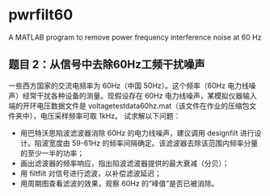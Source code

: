 # pwrfilt60
A MATLAB program to remove power frequency interference noise at 60 Hz

## 题目 2：从信号中去除60Hz工频干扰噪声
一些西方国家的交流电频率为 60Hz（中国 50Hz）。这个频率（60Hz 电力线噪声）经常干扰各种设备的测量。现假设存在 60Hz 电力线噪声，某模拟仪器输入端的开环电压数据文件是 voltagetestdata60hz.mat（该文件在作业的压缩包文件夹中），电压采样频率可取 1kHz。
试求解以下问题：
- 用巴特沃思陷波滤波器消除 60Hz 的电力线噪声，建议调用 designfilt 进行设计。陷波宽度由 59-61Hz 的频率间隔确定。该滤波器去除该范围内频率分量的至少一半的功率；
- 画出滤波器的频率响应，指出陷波滤波器提供的最大衰减（分贝）；
- 用 filtfilt 对信号进行滤波，以补偿滤波延迟；
- 用周期图查看滤波的效果，观察 60Hz 的“峰值”是否已被消除。
